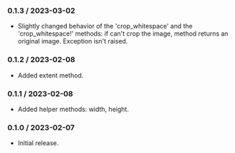 ### 0.1.3 / 2023-03-02

* Slightly changed behavior of the 'crop_whitespace' and the 'crop_whitespace!' methods: if can't crop the image, method returns an original image. Exception isn't raised.

### 0.1.2 / 2023-02-08

* Added extent method.

### 0.1.1 / 2023-02-08

* Added helper methods: width, height.

### 0.1.0 / 2023-02-07

* Initial release.
